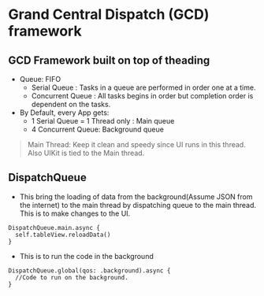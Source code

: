 
# Grand Central Dispatch (GCD) framework

## GCD Framework built on top of theading

- Queue: FIFO
  - Serial Queue : Tasks in a queue are performed in order one at a time. 
  - Concurrent Queue  : All tasks begins in order but completion order is dependent on the tasks.
- By Default, every App gets:
  - 1 Serial Queue = 1 Thread only : Main queue
  - 4 Concurrent Queue: Background queue
  
> Main Thread: Keep it clean and speedy since UI runs in this thread. Also UIKit is tied to the Main thread.

## DispatchQueue
- This bring the loading of data from the background(Assume JSON from the internet) to the main thread by dispatching queue to the main thread. This is to make changes to the UI.
 
```
DispatchQueue.main.async {
  self.tableView.reloadData()
}

```

- This is to run the code in the background

```
DispatchQueue.global(qos: .background).async {
  //Code to run on the background.
}

```
